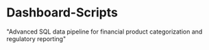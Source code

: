 # Dashboard-Scripts
"Advanced SQL data pipeline for financial product categorization and regulatory reporting"
